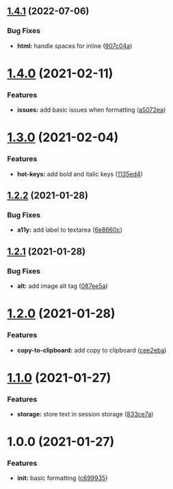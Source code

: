 ## [1.4.1](https://github.com/craftsys/text-message-formatter/compare/v1.4.0...v1.4.1) (2022-07-06)


### Bug Fixes

* **html:** handle spaces for inline ([907c04a](https://github.com/craftsys/text-message-formatter/commit/907c04a01bc3bf283563dcad4802952858acd21e))

# [1.4.0](https://github.com/craftsys/text-message-formatter/compare/v1.3.0...v1.4.0) (2021-02-11)


### Features

* **issues:** add basic issues when formatting ([a5072ea](https://github.com/craftsys/text-message-formatter/commit/a5072eaa9a108822a631f30336d50d7cb8082834))

# [1.3.0](https://github.com/craftsys/text-message-formatter/compare/v1.2.2...v1.3.0) (2021-02-04)


### Features

* **hot-keys:** add bold and italic keys ([1135ed4](https://github.com/craftsys/text-message-formatter/commit/1135ed4190a4fd646fd6f94e917f1f90ef8080c0))

## [1.2.2](https://github.com/craftsys/text-message-formatter/compare/v1.2.1...v1.2.2) (2021-01-28)


### Bug Fixes

* **a11y:** add label to textarea ([6e8660c](https://github.com/craftsys/text-message-formatter/commit/6e8660cb3182ba8569cb50ca501b1709508636d6))

## [1.2.1](https://github.com/craftsys/text-message-formatter/compare/v1.2.0...v1.2.1) (2021-01-28)


### Bug Fixes

* **alt:** add image alt tag ([087ee5a](https://github.com/craftsys/text-message-formatter/commit/087ee5add4b12c851ee10cdd5c851af85f5d07ed))

# [1.2.0](https://github.com/craftsys/text-message-formatter/compare/v1.1.0...v1.2.0) (2021-01-28)


### Features

* **copy-to-clipboard:** add copy to clipboard ([cee2eba](https://github.com/craftsys/text-message-formatter/commit/cee2eba90dce0fb141ef45f6fd7923de0917cdd4))

# [1.1.0](https://github.com/craftsys/text-message-formatter/compare/v1.0.0...v1.1.0) (2021-01-27)


### Features

* **storage:** store text in session storage ([833ce7a](https://github.com/craftsys/text-message-formatter/commit/833ce7a9379bf89687cfa68f22a11d130d1d951d))

# 1.0.0 (2021-01-27)


### Features

* **init:** basic formatting ([c699935](https://github.com/craftsys/text-message-formatter/commit/c699935d781c1649af91cd8ddcf06821b4378f56))
